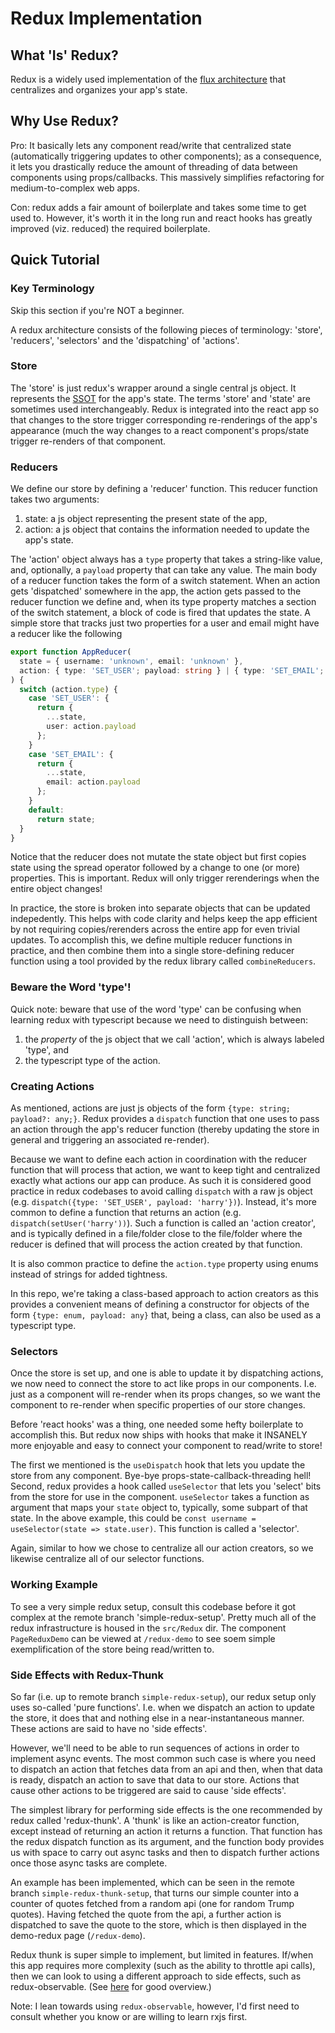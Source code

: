 # Redux Implementation

## What 'Is' Redux?

Redux is a widely used implementation of the [flux architecture](<https://en.wikipedia.org/wiki/React_(web_framework)#Use_of_the_Flux_architecture>) that centralizes and organizes your app's state.

## Why Use Redux?

Pro: It basically lets any component read/write that centralized state (automatically triggering updates to other components); as a consequence, it lets you drastically reduce the amount of threading of data between components using props/callbacks. This massively simplifies refactoring for medium-to-complex web apps.

Con: redux adds a fair amount of boilerplate and takes some time to get used to. However, it's worth it in the long run and react hooks has greatly improved (viz. reduced) the required boilerplate.

## Quick Tutorial

### Key Terminology

Skip this section if you're NOT a beginner.

A redux architecture consists of the following pieces of terminology: 'store', 'reducers', 'selectors' and the 'dispatching' of 'actions'.

### Store

The 'store' is just redux's wrapper around a single central js object. It represents the [SSOT](https://en.wikipedia.org/wiki/Single_source_of_truth) for the app's state. The terms 'store' and 'state' are sometimes used interchangeably. Redux is integrated into the react app so that changes to the store trigger corresponding re-renderings of the app's appearance (much the way changes to a react component's props/state trigger re-renders of that component.

### Reducers

We define our store by defining a 'reducer' function. This reducer function takes two arguments:

1. state: a js object representing the present state of the app,
2. action: a js object that contains the information needed to update the app's state.

The 'action' object always has a `type` property that takes a string-like value, and, optionally, a `payload` property that can take any value. The main body of a reducer function takes the form of a switch statement. When an action gets 'dispatched' somewhere in the app, the action gets passed to the reducer function we define and, when its type property matches a section of the switch statement, a block of code is fired that updates the state. A simple store that tracks just two properties for a user and email might have a reducer like the following

```ts
export function AppReducer(
  state = { username: 'unknown', email: 'unknown' },
  action: { type: 'SET_USER'; payload: string } | { type: 'SET_EMAIL'; payload: string }
) {
  switch (action.type) {
    case 'SET_USER': {
      return {
        ...state,
        user: action.payload
      };
    }
    case 'SET_EMAIL': {
      return {
        ...state,
        email: action.payload
      };
    }
    default:
      return state;
  }
}
```

Notice that the reducer does not mutate the state object but first copies state using the spread operator followed by a change to one (or more) properties. This is important. Redux will only trigger rerenderings when the entire object changes!

In practice, the store is broken into separate objects that can be updated indepedently. This helps with code clarity and helps keep the app efficient by not requiring copies/rerenders across the entire app for even trivial updates. To accomplish this, we define multiple reducer functions in practice, and then combine them into a single store-defining reducer function using a tool provided by the redux library called `combineReducers`.

### Beware the Word 'type'!

Quick note: beware that use of the word 'type' can be confusing when learning redux with typescript because we need to distinguish between:

1. the _property_ of the js object that we call 'action', which is always labeled 'type', and
2. the typescript type of the action.

### Creating Actions

As mentioned, actions are just js objects of the form `{type: string; payload?: any;}`. Redux provides a `dispatch` function that one uses to pass an action through the app's reducer function (thereby updating the store in general and triggering an associated re-render).

Because we want to define each action in coordination with the reducer function that will process that action, we want to keep tight and centralized exactly what actions our app can produce. As such it is considered good practice in redux codebases to avoid calling `dispatch` with a raw js object (e.g. `dispatch({type: 'SET_USER', payload: 'harry'})`). Instead, it's more common to define a function that returns an action (e.g. `dispatch(setUser('harry'))`). Such a function is called an 'action creator', and is typically defined in a file/folder close to the file/folder where the reducer is defined that will process the action created by that function.

It is also common practice to define the `action.type` property using enums instead of strings for added tightness.

In this repo, we're taking a class-based approach to action creators as this provides a convenient means of defining a constructor for objects of the form `{type: enum, payload: any}` that, being a class, can also be used as a typescript type.

### Selectors

Once the store is set up, and one is able to update it by dispatching actions, we now need to connect the store to act like props in our components. I.e. just as a component will re-render when its props changes, so we want the component to re-render when specific properties of our store changes.

Before 'react hooks' was a thing, one needed some hefty boilerplate to accomplish this. But redux now ships with hooks that make it INSANELY more enjoyable and easy to connect your component to read/write to store!

The first we mentioned is the `useDispatch` hook that lets you update the store from any component. Bye-bye props-state-callback-threading hell! Second, redux provides a hook called `useSelector` that lets you 'select' bits from the store for use in the component. `useSelector` takes a function as argument that maps your `state` object to, typically, some subpart of that state. In the above example, this could be `const username = useSelector(state => state.user)`. This function is called a 'selector'.

Again, similar to how we chose to centralize all our action creators, so we likewise centralize all of our selector functions.

### Working Example

To see a very simple redux setup, consult this codebase before it got complex at the remote branch 'simple-redux-setup'. Pretty much all of the redux infrastructure is housed in the `src/Redux` dir. The component `PageReduxDemo` can be viewed at `/redux-demo` to see soem simple exemplification of the store being read/written to.

### Side Effects with Redux-Thunk

So far (i.e. up to remote branch `simple-redux-setup`), our redux setup only uses so-called 'pure functions'. I.e. when we dispatch an action to update the store, it does that and nothing else in a near-instantaneous manner. These actions are said to have no 'side effects'.

However, we'll need to be able to run sequences of actions in order to implement async events. The most common such case is where you need to dispatch an action that fetches data from an api and then, when that data is ready, dispatch an action to save that data to our store. Actions that cause other actions to be triggered are said to cause 'side effects'.

The simplest library for performing side effects is the one recommended by redux called 'redux-thunk'. A 'thunk' is like an action-creator function, except instead of returning an action it returns a function. That function has the redux dispatch function as its argument, and the function body provides us with space to carry out async tasks and then to dispatch further actions once those async tasks are complete.

An example has been implemented, which can be seen in the remote branch `simple-redux-thunk-setup`, that turns our simple counter into a counter of quotes fetched from a random api (one for random Trump quotes). Having fetched the quote from the api, a further action is dispatched to save the quote to the store, which is then displayed in the demo-redux page (`/redux-demo`).

Redux thunk is super simple to implement, but limited in features. If/when this app requires more complexity (such as the ability to throttle api calls), then we can look to using a different approach to side effects, such as redux-observable. (See [here](https://sandstorm.de/de/blog/post/async-redux-middleware-comparison.html) for good overview.)

Note: I lean towards using `redux-observable`, however, I'd first need to consult whether you know or are willing to learn rxjs first.
